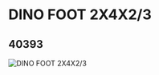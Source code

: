 # DINO FOOT 2X4X2/3
## 40393
![DINO FOOT 2X4X2/3](https://lc-www-live-s.legocdn.com/media/bricks/5/2/4251119.jpg)